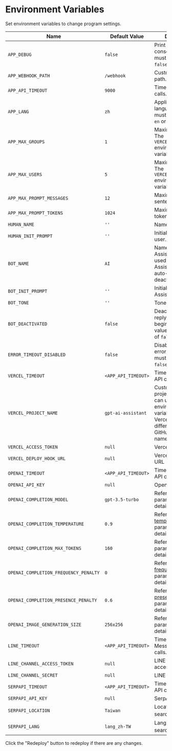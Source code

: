 <script setup>
import { withBase } from '@vuepress/client'
</script>

# Environment Variables

Set environment variables to change program settings.

Name | Default Value | Description
--- | --- | ---
`APP_DEBUG` | `false` | Print prompt to console. The value must be `true` of `false`.
`APP_WEBHOOK_PATH` | `/webhook` | Custom webhook path.
`APP_API_TIMEOUT` | `9000` | Timeout for API calls.
`APP_LANG` | `zh` | Application language. The value must be one of `zh`, `en` or `ja`.
`APP_MAX_GROUPS` | `1` | Maximum groups. The `VERCEL_ACCESS_TOKEN` environment variable is required.
`APP_MAX_USERS` | `5` | Maximum users. The `VERCEL_ACCESS_TOKEN` environment variable is required.
`APP_MAX_PROMPT_MESSAGES` | `12` | Maximum prompt sentences.
`APP_MAX_PROMPT_TOKENS` | `1024` | Maximum prompt tokens.
`HUMAN_NAME` | `''` | Name of user.
`HUMAN_INIT_PROMPT` | `''` | Initial prompt of user.
`BOT_NAME` | `AI` | Name of AI Assistant. This is used to call AI Assistant when auto-reply is deactivated.
`BOT_INIT_PROMPT` | `''` | Initial prompt of AI Assistant.
`BOT_TONE` | `''` | Tone of AI Assistant.
`BOT_DEACTIVATED` | `false` | Deactivate auto-reply at the beginning. The value must be `true` of `false`.
`ERROR_TIMEOUT_DISABLED` | `false` | Disable timeout error. The value must be `true` of `false`.
`VERCEL_TIMEOUT` | `<APP_API_TIMEOUT>` | Timeout for Vercel API calls.
`VERCEL_PROJECT_NAME` | `gpt-ai-assistant` | Custom Vercel project name. You can use this environment variable when the Vercel project name differs from the GitHub project name.
`VERCEL_ACCESS_TOKEN` | `null` | Vercel <a :href="withBase('/images/vercel-access-token.png')" target="_blank">access token</a>
`VERCEL_DEPLOY_HOOK_URL` | `null` | Vercel <a :href="withBase('/images/vercel-deploy-hook-url.png')" target="_blank">deploy hook URL</a>
`OPENAI_TIMEOUT` | `<APP_API_TIMEOUT>` | Timeout for OpenAI API calls.
`OPENAI_API_KEY` | `null` | OpenAI <a :href="withBase('/images/openai-api-key.png')" target="_blank">API key</a>
`OPENAI_COMPLETION_MODEL` | `gpt-3.5-turbo` | Refer to [model](https://beta.openai.com/docs/api-reference/completions/create#completions/create-model) parameter for details.
`OPENAI_COMPLETION_TEMPERATURE` | `0.9` | Refer to [temperature](https://beta.openai.com/docs/api-reference/completions/create#completions/create-temperature) parameter for details.
`OPENAI_COMPLETION_MAX_TOKENS` | `160` | Refer to [max_tokens](https://beta.openai.com/docs/api-reference/completions/create#completions/create-max_tokens) parameter for details.
`OPENAI_COMPLETION_FREQUENCY_PENALTY` | `0` | Refer to [frequency_penalty](https://beta.openai.com/docs/api-reference/completions/create#completions/create-frequency_penalty) parameter for details.
`OPENAI_COMPLETION_PRESENCE_PENALTY` | `0.6` | Refer to [presence_penalty](https://beta.openai.com/docs/api-reference/completions/create#completions/create-presence_penalty) parameter for details.
`OPENAI_IMAGE_GENERATION_SIZE` | `256x256` | Refer to [size](https://beta.openai.com/docs/api-reference/images/create#images/create-size) parameter for details.
`LINE_TIMEOUT` | `<APP_API_TIMEOUT>` | Timeout for LINE Messaging API calls.
`LINE_CHANNEL_ACCESS_TOKEN` | `null` | LINE <a :href="withBase('/images/line-channel-access-token.png')" target="_blank">channel access token</a>
`LINE_CHANNEL_SECRET` | `null` | LINE <a :href="withBase('/images/line-channel-secret.png')" target="_blank">channel secret</a>
`SERPAPI_TIMEOUT` | `<APP_API_TIMEOUT>` | Timeout for SerpApi API calls.
`SERPAPI_API_KEY` | `null` | SerpApi <a :href="withBase('/images/serpapi-api-key.png')" target="_blank">API key</a>
`SERPAPI_LOCATION` | `Taiwan` | Location of search。
`SERPAPI_LANG` | `lang_zh-TW` | Language of search。

Click the "Redeploy" button to redeploy if there are any changes.

<div align="center">
  <img :src="withBase('/images/vercel-redeploy.png')" width="600"/>
</div>
